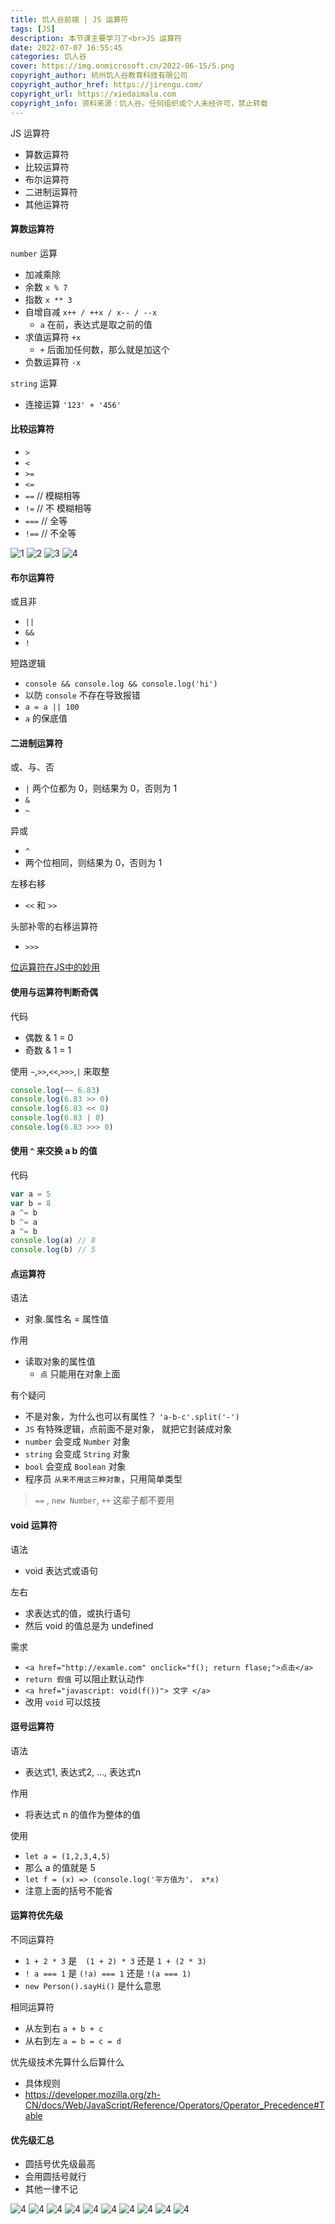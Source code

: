 ```yaml
---
title: 饥人谷前端 | JS 运算符
tags: [JS]
description: 本节课主要学习了<br>JS 运算符
date: 2022-07-07 16:55:45
categories: 饥人谷
cover: https://img.onmicrosoft.cn/2022-06-15/5.png
copyright_author: 杭州饥人谷教育科技有限公司
copyright_author_href: https://jirengu.com/
copyright_url: https://xiedaimala.com
copyright_info: 资料来源：饥人谷。任何组织或个人未经许可，禁止转载
---
```

 JS 运算符
- 算数运算符
- 比较运算符
- 布尔运算符
- 二进制运算符
- 其他运算符

#### 算数运算符
`number` 运算
- 加减乘除
- 余数 `x % 7`
- 指数 `x ** 3`
- 自增自减 `x++ / ++x / x-- / --x`
  - `a` 在前，表达式是取之前的值
- 求值运算符 `+x`
  - `+` 后面加任何数，那么就是加这个
- 负数运算符 `-x`

`string` 运算
- 连接运算 `'123' + '456'`

#### 比较运算符

- `>`
- `<`
- `>=`
- `<=`
- `==` // 模糊相等
- `!=` // 不 模糊相等
- `===` // 全等
- `!==` // 不全等

![1](https://img.onmicrosoft.cn/2022-07-13/1.png)
![2](https://img.onmicrosoft.cn/2022-07-13/2.png)
![3](https://img.onmicrosoft.cn/2022-07-13/3.png)
![4](https://img.onmicrosoft.cn/2022-07-13/4.png)


#### 布尔运算符

或且非
- `||`
- `&&`
- `!`

短路逻辑
- `console && console.log && console.log('hi')`
- 以防 `console` 不存在导致报错
- `a = a || 100`
- `a` 的保底值

#### 二进制运算符
或、与、否
- `|` 两个位都为 0，则结果为 0，否则为 1
- `&`
- `~`

异或
- `^`
- 两个位相同，则结果为 0，否则为 1

左移右移
- `<<` 和 `>>`

头部补零的右移运算符
- `>>>`

[位运算符在JS中的妙用](https://juejin.cn/post/6844903568906911752)

#### 使用与运算符判断奇偶

代码
- 偶数 & 1 = 0
- 奇数 & 1 = 1

使用 `~`,`>>`,`<<`,`>>>`,`|` 来取整

```js
console.log(~~ 6.83)
console.log(6.83 >> 0)
console.log(6.83 << 0)
console.log(6.83 | 0)
console.log(6.83 >>> 0)
```

#### 使用 `^` 来交换 a b 的值

代码

```js
var a = 5
var b = 8
a ^= b
b ^= a
a ^= b
console.log(a) // 8
console.log(b) // 5
```

#### 点运算符
语法
- 对象.属性名 = 属性值

作用
- 读取对象的属性值
  - `点` 只能用在对象上面

有个疑问
- 不是对象，为什么也可以有属性？ `'a-b-c'.split('-')`
- `JS` 有特殊逻辑，点前面不是对象， 就把它封装成对象
- `number` 会变成 `Number` 对象
- `string` 会变成 `String` 对象
- `bool` 会变成 `Boolean` 对象
- 程序员 `从来不用这三种对象`，只用简单类型

> `==` , `new Number`, `++` 这辈子都不要用


#### void 运算符
语法
- void 表达式或语句

左右
- 求表达式的值，或执行语句
- 然后 void 的值总是为 undefined

需求
- `<a href="http://examle.com" onclick="f(); return flase;">点击</a>`
- `return 假值` 可以阻止默认动作
- `<a href="javascript: void(f())"> 文字 </a>`
- 改用 `void` 可以炫技

#### 逗号运算符
语法
- 表达式1, 表达式2, ..., 表达式n

作用
- 将表达式 n 的值作为整体的值

使用
- `let a = (1,2,3,4,5)` 
- 那么 a 的值就是 5
- `let f = (x) => (console.log('平方值为'， x*x)`
- 注意上面的括号不能省

#### 运算符优先级
不同运算符
- `1 + 2 * 3` 是　`(1 + 2) * 3` 还是 `1 + (2 * 3)`
- `! a === 1` 是 `(!a) === 1` 还是 `!(a === 1)`
- `new Person().sayHi()` 是什么意思

相同运算符
- 从左到右 `a + b + c`
- 从右到左 `a = b = c = d`

优先级技术先算什么后算什么
- 具体规则
- https://developer.mozilla.org/zh-CN/docs/Web/JavaScript/Reference/Operators/Operator_Precedence#Table

#### 优先级汇总
- 圆括号优先级最高
- 会用圆括号就行
- 其他一律不记

![4](https://img.onmicrosoft.cn/2022-07-13/5.png)
![4](https://img.onmicrosoft.cn/2022-07-13/6.png)
![4](https://img.onmicrosoft.cn/2022-07-13/7.png)
![4](https://img.onmicrosoft.cn/2022-07-13/8.png)
![4](https://img.onmicrosoft.cn/2022-07-13/9.png)
![4](https://img.onmicrosoft.cn/2022-07-13/10.png)
![4](https://img.onmicrosoft.cn/2022-07-13/11.png)
![4](https://img.onmicrosoft.cn/2022-07-13/12.png)
![4](https://img.onmicrosoft.cn/2022-07-13/13.png)
![4](https://img.onmicrosoft.cn/2022-07-13/14.png)